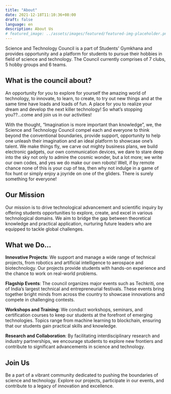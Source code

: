 ```yaml
---
title: "About"
date: 2021-12-18T11:10:36+08:00
draft: false
language: en
description: About Us
# featured_image: ../assets/images/featured/featured-img-placeholder.png
---
```


Science and Technology Council is a part of Students' Gymkhana and provides opportunity and a platform for students to pursue their hobbies in field of science and technology. The Council currently comprises of 7 clubs, 5 hobby groups and 6 teams.

## What is the council about?

An opportunity for you to explore for yourself the amazing world of technology, to innovate, to learn, to create, to try out new things and at the same time have loads and loads of fun. A place for you to realize your dream and develop the next killer technology! So what’s stopping you??...come and join us in our activities!

With the thought, “Imagination is more important than knowledge”, we, the Science and Technology Council compel each and everyone to think beyond the conventional boundaries, provide support, opportunity to help one unleash their imagination and an ideal platform to showcase one’s talent. We make things fly, we carve out mighty business plans, we build electronic gadgets, our own communication devices, we dare to stare deep into the sky not only to admire the cosmic wonder, but a lot more; we write our own codes, and yes we do make our own robots! Well, if by remote chance none of this is your cup of tea, then why not indulge in a game of fox hunt or simply enjoy a joyride on one of the gliders. There is surely something for everyone!

## Our Mission

Our mission is to drive technological advancement and scientific inquiry by offering students opportunities to explore, create, and excel in various technological domains. We aim to bridge the gap between theoretical knowledge and practical application, nurturing future leaders who are equipped to tackle global challenges.

## What we Do...

__Innovative Projects__: We support and manage a wide range of technical projects, from robotics and artificial intelligence to aerospace and biotechnology. Our projects provide students with hands-on experience and the chance to work on real-world problems.

__Flagship Events__: The council organizes major events such as Techkriti, one of India’s largest technical and entrepreneurial festivals. These events bring together bright minds from across the country to showcase innovations and compete in challenging contests.

__Workshops and Training__: We conduct workshops, seminars, and certification courses to keep our students at the forefront of emerging technologies. Topics range from machine learning to blockchain, ensuring that our students gain practical skills and knowledge.

__Research and Collaboration__: By facilitating interdisciplinary research and industry partnerships, we encourage students to explore new frontiers and contribute to significant advancements in science and technology.

## Join Us

Be a part of a vibrant community dedicated to pushing the boundaries of science and technology. Explore our projects, participate in our events, and contribute to a legacy of innovation and excellence.

